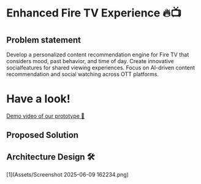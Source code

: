 # **Enhanced Fire TV Experience** 🔥📺

## Problem statement ##
Develop a personalized content recommendation engine for Fire TV that considers mood, past behavior, and time of day. Create innovative socialfeatures for shared viewing experiences. Focus on AI-driven content recommendation and social watching across OTT platforms.

# Have a look! #
[Demo video of our prototype 🎥](https://www.youtube.com/watch?v=GM9HXfpF_uE)

## **Proposed Solution** ##

## Architecture Design 🛠️ ##

[1](Assets/Screenshot 2025-06-09 162234.png)



